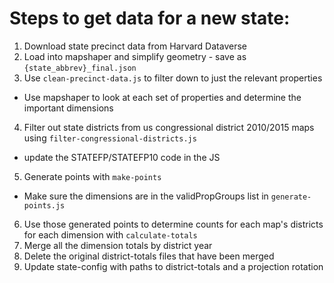 # Steps to get data for a new state:

1. Download state precinct data from Harvard Dataverse
2. Load into mapshaper and simplify geometry - save as `{state_abbrev}_final.json`
3. Use `clean-precinct-data.js` to filter down to just the relevant properties
  - Use mapshaper to look at each set of properties and determine the important dimensions
4. Filter out state districts from us congressional district 2010/2015 maps using `filter-congressional-districts.js`
  - update the STATEFP/STATEFP10 code in the JS
5. Generate points with `make-points`
  - Make sure the dimensions are in the validPropGroups list in `generate-points.js`
6. Use those generated points to determine counts for each map's districts for each dimension with `calculate-totals`
7. Merge all the dimension totals by district year
8. Delete the original district-totals files that have been merged
9. Update state-config with paths to district-totals and a projection rotation

